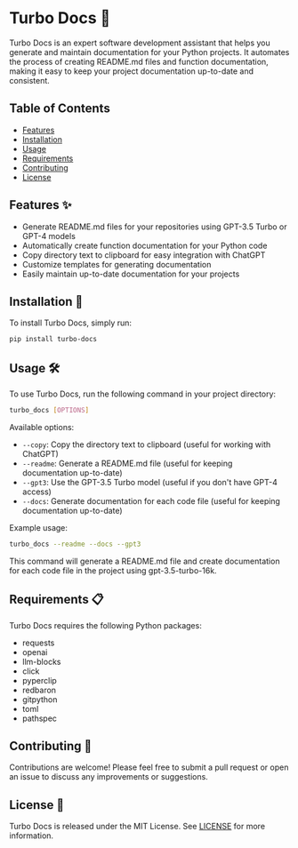 # Turbo Docs 🚀

Turbo Docs is an expert software development assistant that helps you generate and maintain documentation for your Python projects. It automates the process of creating README.md files and function documentation, making it easy to keep your project documentation up-to-date and consistent.

## Table of Contents

- [Features](#features)
- [Installation](#installation)
- [Usage](#usage)
- [Requirements](#requirements)
- [Contributing](#contributing)
- [License](#license)

## Features ✨

- Generate README.md files for your repositories using GPT-3.5 Turbo or GPT-4 models
- Automatically create function documentation for your Python code
- Copy directory text to clipboard for easy integration with ChatGPT
- Customize templates for generating documentation
- Easily maintain up-to-date documentation for your projects

## Installation 💾

To install Turbo Docs, simply run:

```bash
pip install turbo-docs
```

## Usage 🛠️

To use Turbo Docs, run the following command in your project directory:

```bash
turbo_docs [OPTIONS]
```

Available options:

- `--copy`: Copy the directory text to clipboard (useful for working with ChatGPT)
- `--readme`: Generate a README.md file (useful for keeping documentation up-to-date)
- `--gpt3`: Use the GPT-3.5 Turbo model (useful if you don't have GPT-4 access)
- `--docs`: Generate documentation for each code file (useful for keeping documentation up-to-date)

Example usage:

```bash
turbo_docs --readme --docs --gpt3
```

This command will generate a README.md file and create documentation for each code file in the project using gpt-3.5-turbo-16k.

## Requirements 📋

Turbo Docs requires the following Python packages:

- requests
- openai
- llm-blocks
- click
- pyperclip
- redbaron
- gitpython
- toml
- pathspec

## Contributing 🤝

Contributions are welcome! Please feel free to submit a pull request or open an issue to discuss any improvements or suggestions.

## License 📄

Turbo Docs is released under the MIT License. See [LICENSE](LICENSE) for more information.